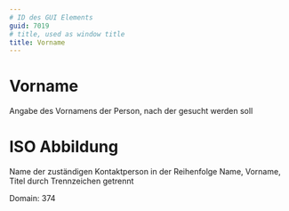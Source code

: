 ```yaml
---
# ID des GUI Elements
guid: 7019
# title, used as window title
title: Vorname
---
```


# Vorname

Angabe des Vornamens der Person, nach der gesucht werden soll


# ISO Abbildung

Name der zuständigen Kontaktperson in der Reihenfolge Name, Vorname, Titel durch Trennzeichen getrennt

Domain: 374
